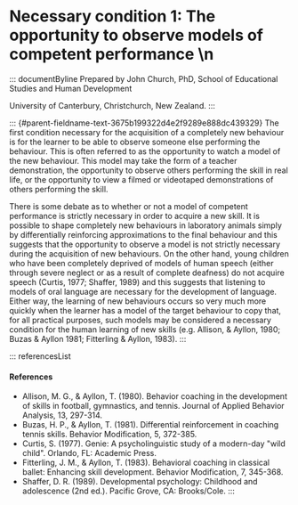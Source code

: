 # Necessary condition 1: The opportunity to observe models of competent performance \n

::: documentByline
Prepared by John Church, PhD, School of Educational Studies and Human
Development

University of Canterbury, Christchurch, New Zealand.
:::

::: {#parent-fieldname-text-3675b199322d4e2f9289e888dc439329}
The first condition necessary for the acquisition of a completely new
behaviour is for the learner to be able to observe someone else
performing the behaviour. This is often referred to as the opportunity
to watch a model of the new behaviour. This model may take the form of a
teacher demonstration, the opportunity to observe others performing the
skill in real life, or the opportunity to view a filmed or videotaped
demonstrations of others performing the skill.

There is some debate as to whether or not a model of competent
performance is strictly necessary in order to acquire a new skill. It is
possible to shape completely new behaviours in laboratory animals simply
by differentially reinforcing approximations to the final behaviour and
this suggests that the opportunity to observe a model is not strictly
necessary during the acquisition of new behaviours. On the other hand,
young children who have been completely deprived of models of human
speech (either through severe neglect or as a result of complete
deafness) do not acquire speech (Curtis, 1977; Shaffer, 1989) and this
suggests that listening to models of oral language are necessary for the
development of language. Either way, the learning of new behaviours
occurs so very much more quickly when the learner has a model of the
target behaviour to copy that, for all practical purposes, such models
may be considered a necessary condition for the human learning of new
skills (e.g. Allison, & Ayllon, 1980; Buzas & Ayllon 1981; Fitterling &
Ayllon, 1983).
:::

::: referencesList
#### References

-   Allison, M. G., & Ayllon, T. (1980). Behavior coaching in the
    development of skills in football, gymnastics, and tennis. Journal
    of Applied Behavior Analysis, 13, 297-314.
-   Buzas, H. P., & Ayllon, T. (1981). Differential reinforcement in
    coaching tennis skills. Behavior Modification, 5, 372-385.
-   Curtis, S. (1977). Genie: A psycholinguistic study of a modern-day
    "wild child". Orlando, FL: Academic Press.
-   Fitterling, J. M., & Ayllon, T. (1983). Behavioral coaching in
    classical ballet: Enhancing skill development. Behavior
    Modification, 7, 345-368.
-   Shaffer, D. R. (1989). Developmental psychology: Childhood and
    adolescence (2nd ed.). Pacific Grove, CA: Brooks/Cole.
:::
